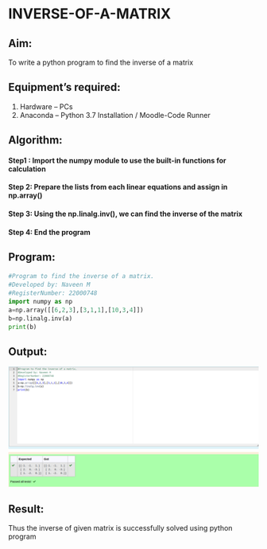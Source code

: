 # INVERSE-OF-A-MATRIX
## Aim:
To write a python program to find the inverse of a matrix
## Equipment’s required:
1. 	Hardware – PCs
2. 	Anaconda – Python 3.7 Installation / Moodle-Code Runner
## Algorithm:
#### Step1 : Import the numpy module to use the built-in functions for calculation
#### Step 2: Prepare the lists from each linear equations and assign in np.array()
#### Step 3: Using the np.linalg.inv(), we can find the inverse of the matrix
#### Step 4: End the program

## Program:
```python
#Program to find the inverse of a matrix.
#Developed by: Naveen M
#RegisterNumber: 22000748
import numpy as np
a=np.array([[6,2,3],[3,1,1],[10,3,4]])
b=np.linalg.inv(a)
print(b)
```
## Output:
![output](inverse.png)
## Result:
Thus the inverse of given matrix is successfully solved using python program

